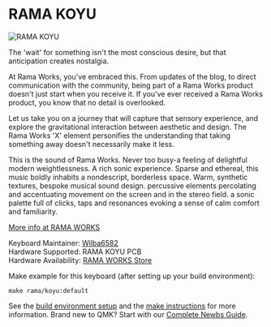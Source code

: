 # RAMA KOYU

![RAMA KOYU](https://static1.squarespace.com/static/563c788ae4b099120ae219e2/t/5b8bd6e6b8a045c95eac2003/1535891375794/RW-KOYU-A-RENDER-04-TOP.1335.jpg?format=1500w)

The 'wait' for something isn't the most conscious desire, but that anticipation creates nostalgia.   

At Rama Works, you've embraced this. From updates of the blog, to direct communication with the community, being part of a Rama Works product doesn't just start when you receive it. If you've ever received a Rama Works product, you know that no detail is overlooked.   

Let us take you on a journey that will capture that sensory experience, and explore the gravitational interaction between aesthetic and design. The Rama Works 'X' element personifies the understanding that taking something away doesn't necessarily make it less.   

This is the sound of Rama Works. Never too busy-a feeling of delightful modern weightlessness. A rich sonic experience. Sparse and ethereal, this music boldly inhabits a nondescript, borderless space. Warm, synthetic textures, bespoke musical sound design. percussive elements percolating and accentuating movement on the screen and in the stereo field. a sonic palette full of clicks, taps and resonances evoking a sense of calm comfort and familiarity.   

[More info at RAMA WORKS](https://rama.works/koyu/)

Keyboard Maintainer: [Wilba6582](https://github.com/Wilba6582)  
Hardware Supported: RAMA KOYU PCB  
Hardware Availability: [RAMA WORKS Store](https://ramaworks.store/)

Make example for this keyboard (after setting up your build environment):

    make rama/koyu:default

See the [build environment setup](https://docs.qmk.fm/#/getting_started_build_tools) and the [make instructions](https://docs.qmk.fm/#/getting_started_make_guide) for more information. Brand new to QMK? Start with our [Complete Newbs Guide](https://docs.qmk.fm/#/newbs).